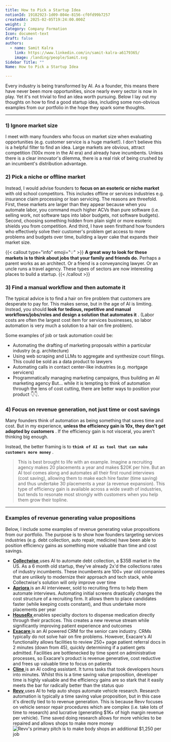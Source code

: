 ```yaml
---
title: How to Pick a Startup Idea
notionId: 19182923-1d09-804e-8156-cf0fd99b7257
createdAt: 2025-02-05T19:24:00.000Z
weight: 2
Category: Company Formation
Icon: document-text
draft: false
authors:
  - name: Samit Kalra
    link: https://www.linkedin.com/in/samit-kalra-a6179365/
    image: /landing/people/Samit.svg
Sidebar Title: ""
Name: How to Pick a Startup Idea

---
```




Every industry is being transformed by AI. As a founder, this means there have never been more opportunities, since nearly every sector is now in play. Yet it's not trivial to find an idea worth pursuing. Below I lay out my thoughts on how to find a good startup idea, including some non-obvious examples from our portfolio in the hope they spark some thoughts.

---


### 1) Ignore market size


I meet with many founders who focus on market size when evaluating opportunities (e.g. customer service is a huge market!). I don't believe this is a helpful filter to find an idea. Large markets are obvious, attract competition (100x more in the AI era) and already have incumbents. Unless there is a clear innovator's dilemma, there is a real risk of being crushed by an incumbent's distribution advantage.

###  **2) Pick a niche or offline market** 


Instead, I would advise founders to  **focus on an esoteric or niche market**  with old school competitors. This includes offline or services industries e.g. insurance claim processing or loan servicing. The reasons are threefold. First, these markets are larger than they appear because when you automate labor, you command much higher ACVs than pure software (i.e. selling work, not software taps into labor budgets, not software budgets). Second, choosing something hidden from plain sight or more esoteric shields you from competition. And third, I have seen firsthand how founders who effectively solve their customer's problem get access to more problems and budgets over time, building a layer cake that expands their market size.

{{< callout type="info" emoji="💡" >}}
 **A great way to look for these markets is to think about jobs that your family and friends do.**  Perhaps a parent works as an architect. Or a friend is a conveyancing lawyer. Or an uncle runs a travel agency. These types of sectors are now interesting places to build a startup.
{{< /callout >}}


###  **3) Find a manual workflow and then automate it** 


The typical advice is to find a hair on fire problem that customers are desperate to pay for. This makes sense, but in the age of AI is limiting. Instead, you should  **look for tedious, repetitive and manual workflows/jobs/roles and design a solution that automates it** . (Labor costs are often the largest cost item for services businesses, so labor automation is very much a solution to a hair on fire problem). 

Some examples of job or task automation could be: 

- Automating the drafting of marketing proposals within a particular industry (e.g. architecture)
- Using web scraping and LLMs to aggregate and synthesize court filings. This could be sold as a data product to lawyers
- Automating calls in contact center-like industries (e.g. mortgage servicers)
- Programmatically managing marketing campaigns, thus building an AI marketing agency
But… while it is tempting to think of automation through the lens of cost cutting, there are better ways to position your product 👇👇.

###  **4) Focus on revenue generation, not just time or cost savings** 


Many founders think of automation as being something that saves time and cost. But in my experience,  **unless the efficiency gain is 10x, they don't get adopted by customers** . If the efficiency gain is not visceral, you aren't thinking big enough.

Instead, the better framing is to  **`think of AI as tool that can make customers more money`** .

> This is best brought to life with an example. Imagine a recruiting agency makes 20 placements a year and makes $20K per hire. But an AI tool comes along and automates all their first round interviews (cost saving), allowing them to make each hire faster (time saving) and thus undertake 30 placements a year (a revenue expansion). This type of efficiency gain is available across a wide swath of industries, but tends to resonate most strongly with customers when you help them grow their topline. 


---


###  **Examples of revenue generating value propositions** 


Below, I include some examples of revenue generating value propositions from our portfolio. The purpose is to show how founders targeting services industries (e.g. debt collection, auto repair, medicine) have been able to position efficiency gains as something more valuable than time and cost savings.

- [ **Collectwise** ](https://collectwise.com/) uses AI to automate debt collection, a $35B market in the US. As a 6 month old startup, they've already 2x'd the collections rates of industry incumbents. These incumbents are 100+ year old companies that are unlikely to modernize their approach and tech stack, while Collectwise's solution will only improve over time
- [ **Apriora** ](https://www.apriora.ai/) is an AI interviewer, sold to recruiting firms to help them automate interviews. Automating initial screens drastically changes the cost structure of a recruiting firm. It allows them to place candidates faster (while keeping costs constant), and thus undertake more placements per year
- [ **HouseRx** ](https://houserx.com/) enables specialty doctors to dispense medication directly through their practices. This creates a new revenue stream while significantly improving patient experience and outcomes
- [ **Exacare** ](https://www.exacare.com/) is an AI powered CRM for the senior care industry. CRMs typically do not solve hair on fire problems. However, Exacare's AI functionality allows facilities to review 250+ page patient referral docs in 2 minutes (down from 45), quickly determining if a patient gets admitted. Facilities are bottlenecked by time spent on administrative processes, so Exacare's product is revenue generative, cost reductive and frees up valuable time to focus on patients
- [ **Cline** ](https://cline.bot/) is an AI coding assistant. It turns tasks that took developers hours into minutes. Whilst this is a time saving value proposition, developer time is highly valuable and the efficiency gains are so stark that it easily meets the bar for radically better than the status quo
- [ **Revv** ](https://www.revvhq.com/) uses AI to help auto shops automate vehicle research. Research automation is typically a time saving value proposition, but in this case it's directly tied to to revenue generation. This is because Revv focuses on vehicle sensor repair procedures which are complex (i.e. take lots of time to research) and lucrative (generating $1K+ of high margin revenue per vehicle). Time saved doing research allows for more vehicles to be repaired and allows shops to make more money
![Revv's primary pitch is to make body shops an additional $1,250 per job](https://prod-files-secure.s3.us-west-2.amazonaws.com/52e751b5-230f-4649-8c4e-0224e58da4f9/370e296b-f1ec-4862-970d-c6e37079c7a0/Screen_Shot_2025-02-02_at_1.08.01_PM.png?X-Amz-Algorithm=AWS4-HMAC-SHA256&X-Amz-Content-Sha256=UNSIGNED-PAYLOAD&X-Amz-Credential=ASIAZI2LB466R4LPINHT%2F20251006%2Fus-west-2%2Fs3%2Faws4_request&X-Amz-Date=20251006T072128Z&X-Amz-Expires=3600&X-Amz-Security-Token=IQoJb3JpZ2luX2VjEO%2F%2F%2F%2F%2F%2F%2F%2F%2F%2F%2FwEaCXVzLXdlc3QtMiJGMEQCICB%2Bm51tYTVBJStdbEIb0%2Bp77kyl%2Fn%2FUPbjUB8%2F%2BT6xyAiBE2inBxL80%2FZnyt0K9oDi4FjuQNhipskMJo0eeSpo%2F%2ByqIBAiH%2F%2F%2F%2F%2F%2F%2F%2F%2F%2F8BEAAaDDYzNzQyMzE4MzgwNSIM8at1rKbj7ZMx2G%2FBKtwDwCd3XHyaM6HMqDDyXy%2BOKUuXHhlIOjj2khzq4mivhDJ3nNPSg5c4Zu5L4MDD3KWxp6NIHM041FCmzdurs8F2vhydIPasDBYQb%2FqpL0pwLBdVEeKS8Dv2CjuTYDnW%2BbmZyvwMY%2B2nlkHHn9TqskMYCf50sNTpsR1ipJX4ubtauIitu8qxZY0sQQYzJWkDAqhFBgbx30TfcDsdY3ml%2FyhCElLIZo%2BYHWEkFi2H7P%2BlMWl%2F1CVC0a%2FZl5uhgrXjoqyvoGCRVvE%2B0Fl0L2d46jq2VZ8Q5cSCtDvoWIsd4IP8%2FAvMh8iCZENvrxETF440%2Fpe16bxMAoCGepH8fbX8Bme25DvSPSAbyvbdDR0OZHjfoIYixl0sGGq4%2BbEBkyXf2zw383u67wGKnbw%2FD%2BSuUu2yD6zYCE8iwlnY6Df2%2FoSNL%2FFCqXRg8yN1PkpfDumomCMIsXg1vPdATghxDSVX1NkB9E37uSfuo9lS2zLibwBMRiua%2BlwVyRdXwRm67n3jQUiHTMurX57BwaZ6SMzZc6QaNccK8dITioquJ0xgpRDARiLfRTRXrh%2FNyPHjIRL2OpKMiARiujQjJpNQWzlytwa6%2BV2HfEQm5MzEzgBfNrhVxXQ0Q6AFoy7GCPkmKvMwl7%2BNxwY6pgElBJgLV8KRQ78gsiLLnzOHrCyt%2B9Ia%2BgelQCMbBDf3bT2JCDBFaDMKwqCyFJ1k4rLe8DpLAMidWtojh41qJhNkHk9QEHCYxvLKdONlO81zseCJ8r%2FYidA8dVbaphwA%2F%2FxNS9cNgKlOBjEXcprAVZPembOadM52RmnoUZJfLNGbAsdnYf90dHMlf0%2Fww9mIK344Nijbp6e0DRiPtfb3u%2FblD%2B9ODGCL&X-Amz-Signature=8ddc30307eec6e33e988375e4fb472eae25cc45a92addcc1eb317f5682544e5b&X-Amz-SignedHeaders=host&x-amz-checksum-mode=ENABLED&x-id=GetObject)

